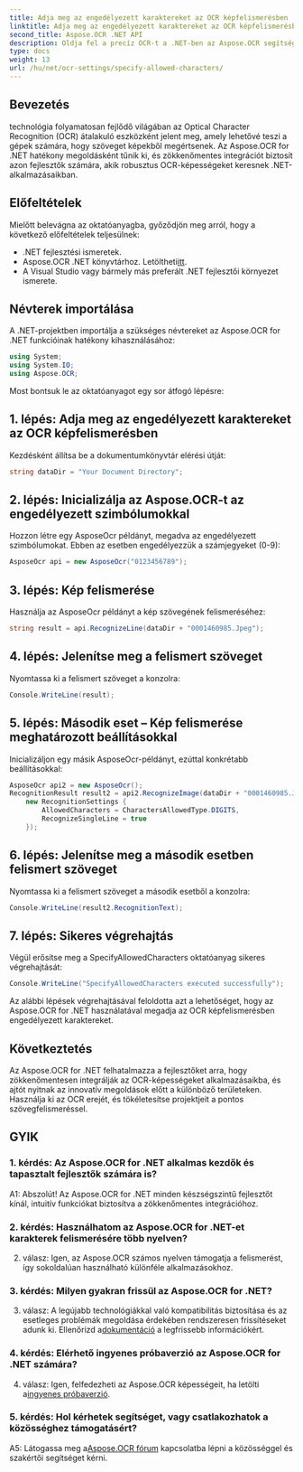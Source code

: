 ```yaml
---
title: Adja meg az engedélyezett karaktereket az OCR képfelismerésben
linktitle: Adja meg az engedélyezett karaktereket az OCR képfelismerésben
second_title: Aspose.OCR .NET API
description: Oldja fel a precíz OCR-t a .NET-ben az Aspose.OCR segítségével. Könnyedén felismerheti a szöveget a képekről. Töltse le most az átalakuló fejlesztési élményért.
type: docs
weight: 13
url: /hu/net/ocr-settings/specify-allowed-characters/
---
```

## Bevezetés

technológia folyamatosan fejlődő világában az Optical Character Recognition (OCR) átalakuló eszközként jelent meg, amely lehetővé teszi a gépek számára, hogy szöveget képekből megértsenek. Az Aspose.OCR for .NET hatékony megoldásként tűnik ki, és zökkenőmentes integrációt biztosít azon fejlesztők számára, akik robusztus OCR-képességeket keresnek .NET-alkalmazásaikban.

## Előfeltételek

Mielőtt belevágna az oktatóanyagba, győződjön meg arról, hogy a következő előfeltételek teljesülnek:

- .NET fejlesztési ismeretek.
-  Aspose.OCR .NET könyvtárhoz. Letöltheti[itt](https://releases.aspose.com/ocr/net/).
- A Visual Studio vagy bármely más preferált .NET fejlesztői környezet ismerete.

## Névterek importálása

A .NET-projektben importálja a szükséges névtereket az Aspose.OCR for .NET funkcióinak hatékony kihasználásához:

```csharp
using System;
using System.IO;
using Aspose.OCR;
```

Most bontsuk le az oktatóanyagot egy sor átfogó lépésre:

## 1. lépés: Adja meg az engedélyezett karaktereket az OCR képfelismerésben

Kezdésként állítsa be a dokumentumkönyvtár elérési útját:

```csharp
string dataDir = "Your Document Directory";
```

## 2. lépés: Inicializálja az Aspose.OCR-t az engedélyezett szimbólumokkal

Hozzon létre egy AsposeOcr példányt, megadva az engedélyezett szimbólumokat. Ebben az esetben engedélyezzük a számjegyeket (0-9):

```csharp
AsposeOcr api = new AsposeOcr("0123456789");
```

## 3. lépés: Kép felismerése

Használja az AsposeOcr példányt a kép szövegének felismeréséhez:

```csharp
string result = api.RecognizeLine(dataDir + "0001460985.Jpeg");
```

## 4. lépés: Jelenítse meg a felismert szöveget

Nyomtassa ki a felismert szöveget a konzolra:

```csharp
Console.WriteLine(result);
```

## 5. lépés: Második eset – Kép felismerése meghatározott beállításokkal

Inicializáljon egy másik AsposeOcr-példányt, ezúttal konkrétabb beállításokkal:

```csharp
AsposeOcr api2 = new AsposeOcr();
RecognitionResult result2 = api2.RecognizeImage(dataDir + "0001460985.Jpeg", 
    new RecognitionSettings { 
        AllowedCharacters = CharactersAllowedType.DIGITS,
        RecognizeSingleLine = true
    });
```

## 6. lépés: Jelenítse meg a második esetben felismert szöveget

Nyomtassa ki a felismert szöveget a második esetből a konzolra:

```csharp
Console.WriteLine(result2.RecognitionText);
```

## 7. lépés: Sikeres végrehajtás

Végül erősítse meg a SpecifyAllowedCharacters oktatóanyag sikeres végrehajtását:

```csharp
Console.WriteLine("SpecifyAllowedCharacters executed successfully");
```

Az alábbi lépések végrehajtásával feloldotta azt a lehetőséget, hogy az Aspose.OCR for .NET használatával megadja az OCR képfelismerésben engedélyezett karaktereket.

## Következtetés

Az Aspose.OCR for .NET felhatalmazza a fejlesztőket arra, hogy zökkenőmentesen integrálják az OCR-képességeket alkalmazásaikba, és ajtót nyitnak az innovatív megoldások előtt a különböző területeken. Használja ki az OCR erejét, és tökéletesítse projektjeit a pontos szövegfelismeréssel.

## GYIK

### 1. kérdés: Az Aspose.OCR for .NET alkalmas kezdők és tapasztalt fejlesztők számára is?

A1: Abszolút! Az Aspose.OCR for .NET minden készségszintű fejlesztőt kínál, intuitív funkciókat biztosítva a zökkenőmentes integrációhoz.

### 2. kérdés: Használhatom az Aspose.OCR for .NET-et karakterek felismerésére több nyelven?

2. válasz: Igen, az Aspose.OCR számos nyelven támogatja a felismerést, így sokoldalúan használható különféle alkalmazásokhoz.

### 3. kérdés: Milyen gyakran frissül az Aspose.OCR for .NET?

 3. válasz: A legújabb technológiákkal való kompatibilitás biztosítása és az esetleges problémák megoldása érdekében rendszeresen frissítéseket adunk ki. Ellenőrizd a[dokumentáció](https://reference.aspose.com/ocr/net/) a legfrissebb információkért.

### 4. kérdés: Elérhető ingyenes próbaverzió az Aspose.OCR for .NET számára?

 4. válasz: Igen, felfedezheti az Aspose.OCR képességeit, ha letölti a[ingyenes próbaverzió](https://releases.aspose.com/).

### 5. kérdés: Hol kérhetek segítséget, vagy csatlakozhatok a közösséghez támogatásért?

 A5: Látogassa meg a[Aspose.OCR fórum](https://forum.aspose.com/c/ocr/16) kapcsolatba lépni a közösséggel és szakértői segítséget kérni.